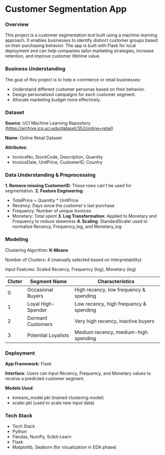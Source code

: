 # **Customer Segmentation App**

### **Overview**
This project is a customer segmentation tool built using a machine learning approach. It enables businesses to identify distinct customer groups based on their purchasing behavior. The app is built with Flask for local deployment and can help companies tailor marketing strategies, increase retention, and improve customer lifetime value.

### **Business Understanding**
The goal of this project is to help e-commerce or retail businesses:
- Understand different customer personas based on their behavior.
- Design personalized campaigns for each customer segment.
- Allocate marketing budget more effectively.

### **Dataset**
**Source**: UCI Machine Learning Repository (https://archive.ics.uci.edu/dataset/352/online+retail)

**Name**: Online Retail Dataset

**Attributes**:
- InvoiceNo, StockCode, Description, Quantity
- InvoiceDate, UnitPrice, CustomerID, Country

### **Data Understanding & Preprocessing**
**1. Remove missing CustomerID**: These rows can't be used for segmentation.
**2. Feature Engineering**:
- TotalPrice = Quantity * UnitPrice
- Recency: Days since the customer's last purchase
- Frequency: Number of unique invoices
- Monetary: Total spent
**3. Log Transformation**: Applied to Monetary and Frequency to reduce skewness
**4. Scaling**: StandardScaler used to normalize Recency, Frequency_log, and Monetary_log

### **Modeling**
Clustering Algorithm: **K-Means**

Number of Clusters: 4 (manually selected based on interpretability)

Input Features: Scaled Recency, Frequency (log), Monetary (log)

|**Cluter**|  **Segment Name**   |          **Characteristics**           |
|----------|---------------------|----------------------------------------|
|     0    | Occasional Buyers   | High recency, low frequency & spending |
|     1    | Loyal High-Spender  | Low recency, high frequency & spending |
|     2    | Dormant Customers   | Very high recency, inactive buyers     |
|     3    | Potential Loyalists | Medium recency, medium-high spending   |

### **Deployment**
**App Framework**: Flask

**Interface**: Users can input Recency, Frequency, and Monetary values to receive a predicted customer segment.

**Models Used**:
- kmeans_model.pkl (trained clustering model)
- scaler.pkl (used to scale new input data)

### **Tech Stack**
- Tech Stack
- Python
- Pandas, NumPy, Scikit-Learn
- Flask
- Matplotlib, Seaborn (for visualization in EDA phase)






